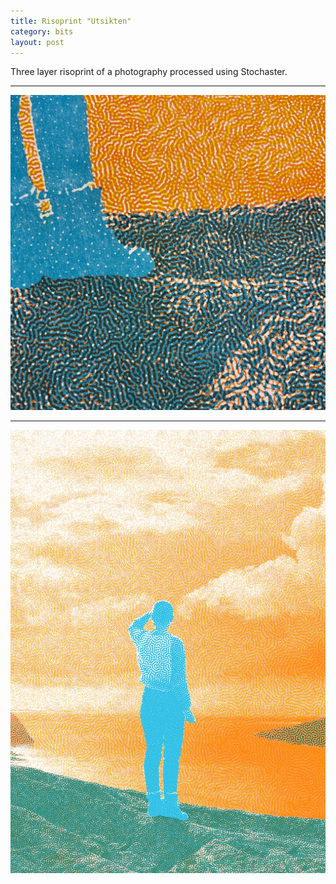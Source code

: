 ```yaml
---
title: Risoprint "Utsikten"
category: bits
layout: post
---
```


Three layer risoprint of a photography processed using Stochaster. 

---

![Physical format](/assets/img/utsikten1.jpg)

---

![Physical format](/assets/img/utsikten2.jpg)